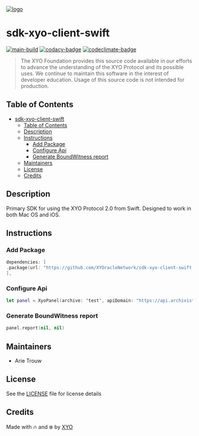 [![logo][]](https://xyo.network)

# sdk-xyo-client-swift

[![main-build][]][main-build-link]
[![codacy-badge][]][codacy-link]
[![codeclimate-badge][]][codeclimate-link]

> The XYO Foundation provides this source code available in our efforts to advance the understanding of the XYO Protocol and its possible uses. We continue to maintain this software in the interest of developer education. Usage of this source code is not intended for production.

## Table of Contents

- [sdk-xyo-client-swift](#sdk-xyo-client-swift)
  - [Table of Contents](#table-of-contents)
  - [Description](#description)
  - [Instructions](#instructions)
    - [Add Package](#add-package)
    - [Configure Api](#configure-api)
    - [Generate BoundWitness report](#generate-boundwitness-report)
  - [Maintainers](#maintainers)
  - [License](#license)
  - [Credits](#credits)

## Description

Primary SDK for using the XYO Protocol 2.0 from Swift. Designed to work in both Mac OS and iOS.

## Instructions

### Add Package

```swift
dependencies: [
.package(url: "https://github.com/XYOracleNetwork/sdk-xyo-client-swift.git", .upToNextMajor(from: "2.0.3")),
],
```

### Configure Api

```swift
let panel = XyoPanel(archive: 'test', apiDomain: "https://api.archivist.xyo.network", witnesses: [XyoSystemInfoWitness()])
```

### Generate BoundWitness report

```swift
panel.report(nil, nil)
```

## Maintainers

- Arie Trouw

## License

See the [LICENSE](LICENSE) file for license details

## Credits

Made with 🔥 and ❄️ by [XYO](https://xyo.network)

[logo]: https://cdn.xy.company/img/brand/XYO_full_colored.png
[main-build]: https://github.com/XYOracleNetwork/sdk-xyo-client-swift/actions/workflows/build-main.yml/badge.svg
[main-build-link]: https://github.com/XYOracleNetwork/sdk-xyo-client-swift/actions/workflows/build-main.yml
[codacy-badge]: https://app.codacy.com/project/badge/Grade/c0ba3913b706492f99077eb5e6b4760c
[codacy-link]: https://www.codacy.com/gh/XYOracleNetwork/sdk-xyo-client-swift/dashboard?utm_source=github.com&utm_medium=referral&utm_content=XYOracleNetwork/sdk-xyo-client-swift&utm_campaign=Badge_Grade
[codeclimate-badge]: https://api.codeclimate.com/v1/badges/d051b36c73cd52e4030a/maintainability
[codeclimate-link]: https://codeclimate.com/github/XYOracleNetwork/sdk-xyo-client-swift/maintainability
